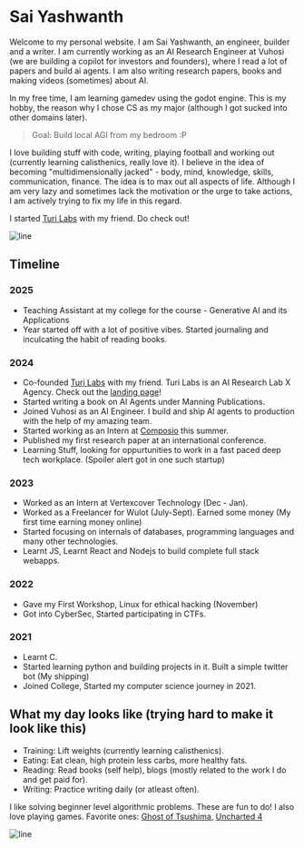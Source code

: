 # Sai Yashwanth


Welcome to my personal website. I am Sai Yashwanth, an engineer, builder and a writer. 
I am currently working as an AI Research Engineer at Vuhosi (we are building a copilot for investors and founders), where I read a lot of papers and build ai agents. 
I am also writing research papers, books and making videos (sometimes) about AI. 

In my free time, I am learning gamedev using the godot engine. 
This is my hobby, the reason why I chose CS as my major (although I got sucked into other domains later).

> Goal: Build local AGI from my bedroom :P


I love building stuff with code, writing, playing football and working out (currently learning calisthenics, really love it). I believe in the idea of becoming "multidimensionally jacked" - 
body, mind, knowledge, skills, communication, finance. The idea is to max out all aspects of life.
Although I am very lazy and sometimes lack the motivation or the urge to take actions, I am actively trying to fix my life in this regard. 



I started [Turi Labs](https://www.turilabs.tech) with my friend. Do check out!


![line](https://user-images.githubusercontent.com/74038190/212284100-561aa473-3905-4a80-b561-0d28506553ee.gif)

## Timeline

### 2025
- Teaching Assistant at my college for the course - Generative AI and its Applications
- Year started off with a lot of positive vibes. Started journaling and inculcating the habit of reading books.

### 2024
- Co-founded [Turi Labs](https://www.turilabs.tech) with my friend. Turi Labs is an AI Research Lab X Agency. Check out the [landing page](https://www.turilabs.tech)!
- Started writing a book on AI Agents under Manning Publications.
- Joined Vuhosi as an AI Engineer. I build and ship AI agents to production with the help of my amazing team.
- Started working as an Intern at [Composio](https://www.composio.dev/) this summer.
- Published my first research paper at an international conference.
- Learning Stuff, looking for oppurtunities to work in a fast paced deep tech workplace. (Spoiler alert got in one such startup) 

### 2023
- Worked as an Intern at Vertexcover Technology (Dec - Jan).
- Worked as a Freelancer for Wulot (July-Sept). Earned some money (My first time earning money online)
- Started focusing on internals of databases, programming languages and many other technologies.
- Learnt JS, Learnt React and Nodejs to build complete full stack webapps.

### 2022
- Gave my First Workshop, Linux for ethical hacking (November)
- Got into CyberSec, Started participating in CTFs.


### 2021
- Learnt C.
- Started learning python and building projects in it. Built a simple twitter bot (My shipping) 
- Joined College, Started my computer science journey in 2021.


## What my day looks like (trying hard to make it look like this)
- Training: Lift weights (currently learning calisthenics). 
- Eating: Eat clean, high protein less carbs, more healthy fats.
- Reading: Read books (self help), blogs (mostly related to the work I do and get paid for).
- Writing: Practice writing daily (or atleast often).


I like solving beginner level algorithmic problems. These are fun to do!
I also love playing games. Favorite ones: [Ghost of Tsushima](https://en.wikipedia.org/wiki/Ghost_of_Tsushima), [Uncharted 4](https://en.wikipedia.org/wiki/Uncharted_4:_A_Thief%27s_End) 


![line](https://user-images.githubusercontent.com/74038190/212284100-561aa473-3905-4a80-b561-0d28506553ee.gif)

